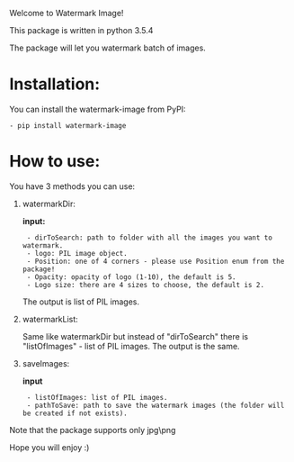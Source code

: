 Welcome to Watermark Image!

This package is written in python 3.5.4

The package will let you watermark batch of images.

# Installation:

You can install the watermark-image from PyPI:

    - pip install watermark-image 

# How to use:

You have 3 methods you can use:

1. watermarkDir:

    **input:**
    
        - dirToSearch: path to folder with all the images you want to watermark.
        - logo: PIL image object.
        - Position: one of 4 corners - please use Position enum from the package!
        - Opacity: opacity of logo (1-10), the default is 5.
        - Logo size: there are 4 sizes to choose, the default is 2. 
    
    The output is list of PIL images.

2. watermarkList:

    Same like watermarkDir but instead of "dirToSearch" there is "listOfImages" - list of PIL images.
    The output is the same.
    
3. saveImages:

    **input**
        
        - listOfImages: list of PIL images.
        - pathToSave: path to save the watermark images (the folder will be created if not exists).
        

Note that the package supports only jpg\png 

Hope you will enjoy :)
